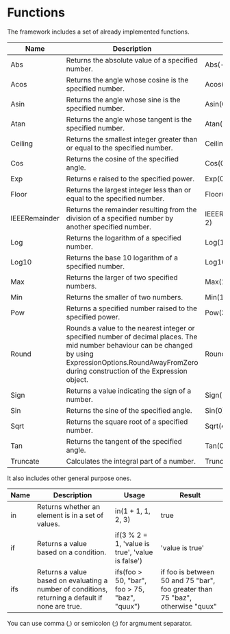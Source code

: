 # Functions

The framework includes a set of already implemented functions.

|Name		|Description	|Usage	|Result
|-----------|---------------|-------|-------|
|Abs		|Returns the absolute value of a specified number.	|Abs(-1)	|1M |
|Acos		|Returns the angle whose cosine is the specified number.	|Acos(1)	|0d|
|Asin		|Returns the angle whose sine is the specified number.	|Asin(0)	|0d|
|Atan		|Returns the angle whose tangent is the specified number.	|Atan(0)	|0d|
|Ceiling	|Returns the smallest integer greater than or equal to the specified number.	|Ceiling(1.5)	|2d|
|Cos		|Returns the cosine of the specified angle.	|Cos(0)	|1d|
|Exp		|Returns e raised to the specified power.	|Exp(0)	|1d|
|Floor		|Returns the largest integer less than or equal to the specified number.	|Floor(1.5)	|1d|
|IEEERemainder	|Returns the remainder resulting from the division of a specified number by another specified number.	|IEEERemainder(3, 2)	|-1d|
|Log		|Returns the logarithm of a specified number.	|Log(1, 10)	|0d|
|Log10		|Returns the base 10 logarithm of a specified number.	|Log10(1)	|0d|
|Max		|Returns the larger of two specified numbers.	|Max(1, 2)	|2|
|Min		|Returns the smaller of two numbers.	|Min(1, 2)	|1|
|Pow		|Returns a specified number raised to the specified power.	|Pow(3, 2)	|9d|
|Round		|Rounds a value to the nearest integer or specified number of decimal places. The mid number behaviour can be changed by using ExpressionOptions.RoundAwayFromZero during construction of the Expression object.	|Round(3.222, 2)	|3.22d|
|Sign		|Returns a value indicating the sign of a number.	|Sign(-10)	|-1|
|Sin		|Returns the sine of the specified angle.	|Sin(0)	|0d|
|Sqrt		|Returns the square root of a specified number.	|Sqrt(4)	|2d|
|Tan		|Returns the tangent of the specified angle.	|Tan(0)	|0d|
|Truncate	|Calculates the integral part of a number.	|Truncate(1.7)	|1|

It also includes other general purpose ones.

|Name		|Description	|Usage	|Result
|-----------|---------------|-------|-------|
|in	|Returns whether an element is in a set of values.	|in(1 + 1, 1, 2, 3)	|true|
|if	|Returns a value based on a condition.	|if(3 % 2 = 1, 'value is true', 'value is false')	|'value is true'|
|ifs    |Returns a value based on evaluating a number of conditions, returning a default if none are true. | ifs(foo > 50, "bar", foo > 75, "baz", "quux") | if foo is between 50 and 75 "bar", foo greater than 75 "baz", otherwise "quux" |  

You can use comma (,) or semicolon (;) for argmument separator.